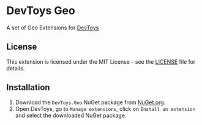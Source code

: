# DevToys Geo

A set of Geo Extensions for [DevToys](https://devtoys.app/)

## License

This extension is licensed under the MIT License - see the [LICENSE](https://github.com/jonnekleijer/DevToys.Geo/blob/main/LICENSE) file for details.

## Installation

1. Download the `DevToys.Geo` NuGet package from [NuGet.org](https://www.nuget.org/packages/jonnekleijer/DevToys.Geo/).
2. Open DevToys, go to `Manage extensions`, click on `Install an extension` and select the downloaded NuGet package.